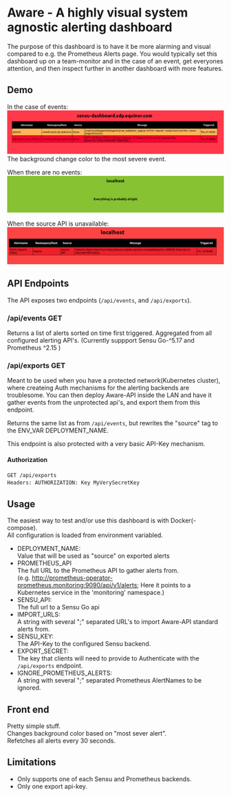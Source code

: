 # Aware - A highly visual system agnostic alerting dashboard

The purpose of this dashboard is to have it be more alarming and visual compared to e.g. the Prometheus Alerts page. You would typically set this dashboard up on a team-monitor and in the case of an event, get everyones attention, and then inspect further in another dashboard with more features.

## Demo
In the case of events:
![alt text](events.png)
The background change color to the most severe event.

When there are no events:
![alt text](noevents.png)

When the source API is unavailable:  
![fetch error](fetcherror.png)

## API Endpoints

The API exposes two endpoints (`/api/events`, and `/api/exports`).

### /api/events GET

Returns a list of alerts sorted on time first triggered. Aggregated from all configured alerting API's. (Currently suppport Sensu Go-^5.17 and Prometheus ^2.15 )

### /api/exports GET

Meant to be used when you have a protected network(Kubernetes cluster), where createing Auth mechanisms for the alerting backends are troublesome. You can then deploy Aware-API inside the LAN and have it gather events from the unprotected api's, and export them from this endpoint.

Returns the same list as from `/api/events`, but rewrites the "source" tag to the ENV_VAR DEPLOYMENT_NAME.

This endpoint is also protected with a very basic API-Key mechanism.

#### Authorization

``` sh
GET /api/exports
Headers: AUTHORIZATION: Key MyVerySecretKey
```

## Usage

The easiest way to test and/or use this dashboard is with Docker(-compose).  
All configuration is loaded from environment variabled.

* DEPLOYMENT_NAME:  
   Value that will be used as "source" on exported alerts
* PROMETHEUS_API  
The full URL to the Prometheus API to gather alerts from.  
(e.g. http://prometheus-operator-prometheus.monitoring:9090/api/v1/alerts;  Here it points to a Kubernetes service in the 'monitoring' namespace.)
* SENSU_API:  
  The full url to a Sensu Go api
* IMPORT_URLS:  
  A string with several ";" separated URL's to import Aware-API standard alerts from.
* SENSU_KEY:  
The API-Key to the configured Sensu backend.  
* EXPORT_SECRET:  
  The key that clients will need to provide to Authenticate with the `/api/exports` endpoint.
* IGNORE_PROMETHEUS_ALERTS:  
  A string with several ";" separated Prometheus AlertNames to be ignored.

## Front end

Pretty simple stuff.  
Changes background color based on "most sever alert".  
Refetches all alerts every 30 seconds.

## Limitations

* Only supports one of each Sensu and Prometheus backends.
* Only one export api-key.
